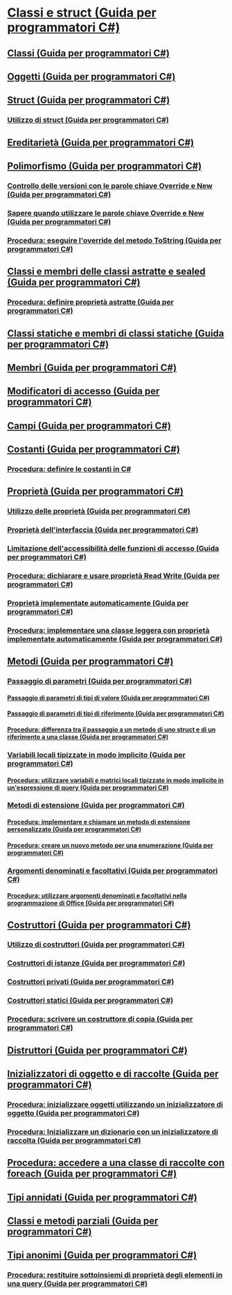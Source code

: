 # [Classi e struct (Guida per programmatori C#)](index.md)
## [Classi (Guida per programmatori C#)](classes.md)
## [Oggetti (Guida per programmatori C#)](objects.md)
## [Struct (Guida per programmatori C#)](structs.md)
### [Utilizzo di struct (Guida per programmatori C#)](using-structs.md)
## [Ereditarietà (Guida per programmatori C#)](inheritance.md)
## [Polimorfismo (Guida per programmatori C#)](polymorphism.md)
### [Controllo delle versioni con le parole chiave Override e New (Guida per programmatori C#)](versioning-with-the-override-and-new-keywords.md)
### [Sapere quando utilizzare le parole chiave Override e New (Guida per programmatori C#)](knowing-when-to-use-override-and-new-keywords.md)
### [Procedura: eseguire l'override del metodo ToString (Guida per programmatori C#)](how-to-override-the-tostring-method.md)
## [Classi e membri delle classi astratte e sealed (Guida per programmatori C#)](abstract-and-sealed-classes-and-class-members.md)
### [Procedura: definire proprietà astratte (Guida per programmatori C#)](how-to-define-abstract-properties.md)
## [Classi statiche e membri di classi statiche (Guida per programmatori C#)](static-classes-and-static-class-members.md)
## [Membri (Guida per programmatori C#)](members.md)
## [Modificatori di accesso (Guida per programmatori C#)](access-modifiers.md)
## [Campi (Guida per programmatori C#)](fields.md)
## [Costanti (Guida per programmatori C#)](constants.md)
### [Procedura: definire le costanti in C#](how-to-define-constants.md)
## [Proprietà (Guida per programmatori C#)](properties.md)
### [Utilizzo delle proprietà (Guida per programmatori C#)](using-properties.md)
### [Proprietà dell'interfaccia (Guida per programmatori C#)](interface-properties.md)
### [Limitazione dell'accessibilità delle funzioni di accesso (Guida per programmatori C#)](restricting-accessor-accessibility.md)
### [Procedura: dichiarare e usare proprietà Read Write (Guida per programmatori C#)](how-to-declare-and-use-read-write-properties.md)
### [Proprietà implementate automaticamente (Guida per programmatori C#)](auto-implemented-properties.md)
### [Procedura: implementare una classe leggera con proprietà implementate automaticamente (Guida per programmatori C#)](how-to-implement-a-lightweight-class-with-auto-implemented-properties.md)
## [Metodi (Guida per programmatori C#)](methods.md)
### [Passaggio di parametri (Guida per programmatori C#)](passing-parameters.md)
#### [Passaggio di parametri di tipi di valore (Guida per programmatori C#)](passing-value-type-parameters.md)
#### [Passaggio di parametri di tipi di riferimento (Guida per programmatori C#)](passing-reference-type-parameters.md)
#### [Procedura: differenza tra il passaggio a un metodo di uno struct e di un riferimento a una classe (Guida per programmatori C#)](how-to-know-the-difference-passing-a-struct-and-passing-a-class-to-a-method.md)
### [Variabili locali tipizzate in modo implicito (Guida per programmatori C#)](implicitly-typed-local-variables.md)
#### [Procedura: utilizzare variabili e matrici locali tipizzate in modo implicito in un'espressione di query (Guida per programmatori C#)](how-to-use-implicitly-typed-local-variables-and-arrays-in-a-query-expression.md)
### [Metodi di estensione (Guida per programmatori C#)](extension-methods.md)
#### [Procedura: implementare e chiamare un metodo di estensione personalizzato (Guida per programmatori C#)](how-to-implement-and-call-a-custom-extension-method.md)
#### [Procedura: creare un nuovo metodo per una enumerazione (Guida per programmatori C#)](how-to-create-a-new-method-for-an-enumeration.md)
### [Argomenti denominati e facoltativi (Guida per programmatori C#)](named-and-optional-arguments.md)
#### [Procedura: utilizzare argomenti denominati e facoltativi nella programmazione di Office (Guida per programmatori C#)](how-to-use-named-and-optional-arguments-in-office-programming.md)
## [Costruttori (Guida per programmatori C#)](constructors.md)
### [Utilizzo di costruttori (Guida per programmatori C#)](using-constructors.md)
### [Costruttori di istanze (Guida per programmatori C#)](instance-constructors.md)
### [Costruttori privati (Guida per programmatori C#)](private-constructors.md)
### [Costruttori statici (Guida per programmatori C#)](static-constructors.md)
### [Procedura: scrivere un costruttore di copia (Guida per programmatori C#)](how-to-write-a-copy-constructor.md)
## [Distruttori (Guida per programmatori C#)](destructors.md)
## [Inizializzatori di oggetto e di raccolte (Guida per programmatori C#)](object-and-collection-initializers.md)
### [Procedura: inizializzare oggetti utilizzando un inizializzatore di oggetto (Guida per programmatori C#)](how-to-initialize-objects-by-using-an-object-initializer.md)
### [Procedura: Inizializzare un dizionario con un inizializzatore di raccolta (Guida per programmatori C#)](how-to-initialize-a-dictionary-with-a-collection-initializer.md)
## [Procedura: accedere a una classe di raccolte con foreach (Guida per programmatori C#)](how-to-access-a-collection-class-with-foreach.md)
## [Tipi annidati (Guida per programmatori C#)](nested-types.md)
## [Classi e metodi parziali (Guida per programmatori C#)](partial-classes-and-methods.md)
## [Tipi anonimi (Guida per programmatori C#)](anonymous-types.md)
### [Procedura: restituire sottoinsiemi di proprietà degli elementi in una query (Guida per programmatori C#)](how-to-return-subsets-of-element-properties-in-a-query.md)
